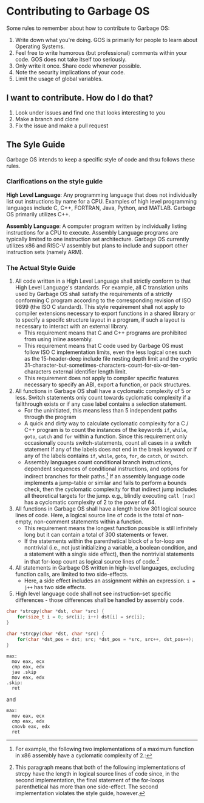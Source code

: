 # Contributing to Garbage OS
Some rules to remember about how to contribute to Garbage OS:
1. Write down what you're doing. GOS is primarily for people to learn about Operating Systems.
2. Feel free to write humorous (but professional) comments within your code. GOS
does not take itself too seriously.
3. Only write it once. Share code whenever possible.
4. Note the security implications of your code. 
5. Limit the usage of global variables.

## I want to contribute. How do I do that?
1. Look under issues and find one that looks interesting to you
2. Make a branch and clone
3. Fix the issue and make a pull request

## The Syle Guide

Garbage OS intends to keep a specific style of code and thsu follows these rules.

### Clarifications on the style guide

**High Level Language**: Any programming language that does not individually list out
instructions by name for a CPU. Examples of high level programming languages include
C, C++, FORTRAN, Java, Python, and MATLAB. Garbage OS primarily utilizes C++.

**Assembly Language**: A computer program written by individually listing instructions
for a CPU to execute. Assembly Language programs are typically limited to one instruction
set architecture. Garbage OS currently utilizes x86 and RISC-V assembly but plans to 
include and support other instruction sets (namely ARM).

### The Actual Style Guide

1. All code written in a High Level Language shall strictly conform to that High Level Language's
   standards. For example, all C translation units used by Garbage OS shall satisfy the requirements
   of a strictly conforming C program according to the corresponding revision of ISO 9899 (the ISO C 
   standard). This style requirement shall not apply to compiler extensions necessary to export functions
   in a shared library or to specify a specifc structure layout in a program, if such a layout is 
   necessary to interact with an external library.
   - This requirement means that C and C++ programs are prohibited from using inline assembly.
   - This requirement means that C code used by Garbage OS must follow ISO C implementation limits,
     even the less logical ones such as the 15-header-deep include file nesting depth limit and the
     cryptic 31-character-but-sometimes-characters-count-for-six-or-ten-characters external identifier
     length limit.
   - This requirement does not apply to compiler specific features necessary to specify an ABI, export
     a function, or pack structures.
2. All functions in Garbage OS shall have a cyclomatic complexity of 5 or less. Switch statements only
   count towards cyclomatic complexity if a fallthrough exists or if any case label contains a selection
   statement.
   - For the uninitiated, this means less than 5 independent paths through the program
   - A quick and dirty way to calculate cyclomatic complexity for a C / C++ program is to count the instances
     of the keywords `if`, `while`, `goto`, `catch` and `for` within a function. Since this requirement only occasionally
     counts switch-statements, count all cases in a switch statement if any of the labels does not end in the
     break keyword or if any of the labels contains `if`, `while`, `goto`, `for`, `do` `catch`, or `switch`.
   - Assembly languages count conditional branch instructions, dependent sequences of conditional instructions, and
     options for indirect branches for their paths.[^2] If an assembly language code implements a jump-table or similar
     and fails to perform a bounds check, then the cyclomatic complexity for that indirect jump includes all theoretical
     targets for the jump. e.g., blindly executing `call [rax]` has a cyclomatic complexity of 2 to the power of 64.
3. All functions in Garbage OS shall have a length below 301 logical source lines of code. Here, a logical source
   line of code is the total of non-empty, non-comment statements within a function.
   - This requirement means the longest function possible is still infinitely long but it can contain a total of 300 
     statements or fewer.
   - If the statements within the parenthetical block of a for-loop are nontrivial (i.e., not just initializing a variable,
     a boolean condition, and a statement with a single side effect), then the nontrivial statements in that for-loop count as 
     logical source lines of code.[^1]
4. All statements in Garbage OS written in high-level languages, excluding function calls, are limited to two side-effects.
   - Here, a side effect includes an assignment within an expression. `i = j++` has two side effects.
5. High level language code shall not see instruction-set specific differences - those differences shall be handled by assembly
   code.


[^1]: This paragraph means that both of the following implementations of strcpy have the length in logical source lines of code
since, in the second implementation, the final statement of the for-loops parenthetical has more than one side-effect. The
second implementation violates the style guide, however.
```C
char *strcpy(char *dst, char *src) {
    for(size_t i = 0; src[i]; i++) dst[i] = src[i];
}
```
```C
char *strcpy(char *dst, char *src) {
    for(char *dst_pos = dst; src; *dst_pos = *src, src++, dst_pos++);
}
```

[^2]: For example, the following two implementations of a maximum function in x86 assembly have a cyclomatic complexity of 2.:
```ASM
max:
  mov eax, ecx
  cmp eax, edx
  jae .skip
  mov eax, edx
.skip:
  ret
```
and
```ASM
max:
  mov eax, ecx
  cmp eax, edx
  cmovb eax, edx
  ret
```
